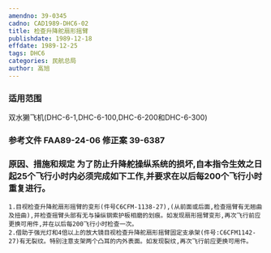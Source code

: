 ```yaml
---
amendno: 39-0345
cadno: CAD1989-DHC6-02
title: 检查升降舵扇形摇臂
publishdate: 1989-12-18
effdate: 1989-12-25
tags: DHC6
categories: 民航总局
author: 高旭
---
```


### 适用范围 
双水獭飞机(DHC-6-1,DHC-6-100,DHC-6-200和DHC-6-300)

<!--more-->
### 参考文件    FAA89-24-06 修正案 39-6387 

### 原因、措施和规定     为了防止升降舵操纵系统的损坏,自本指令生效之日起25个飞行小时内必须完成如下工作,并要求在以后每200个飞行小时重复进行。 
    1.目视检查升降舵扇形摇臂的变形(件号C6CFM-1138-27),(从前面或后面,检查摇臂有无翘曲及扭曲),并检查摇臂头部有无与操纵钢索护板相磨的划痕。如发现扇形摇臂变形,再次飞行前应更换可用件,并在以后每200飞行小时检查一次。 
    2.借助于强光灯和4倍以上的放大镜目视检查升降舵扇形摇臂固定支承架(件号:C6CFM1142-27)有无裂纹。特别注意支架两个凸耳的内外表面。如发现裂纹,再次飞行前应更换可用件。

